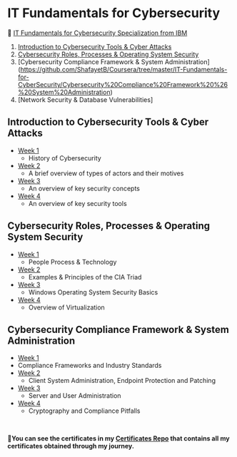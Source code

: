 # IT Fundamentals for Cybersecurity

 🔶 <a href="https://www.coursera.org/specializations/it-fundamentals-cybersecurity">IT Fundamentals for Cybersecurity Specialization from IBM</a>
<!--<strong><p>✳Specialization on Coursera by IBM </strong> https://www.coursera.org/specializations/it-fundamentals-cybersecurity </p>-->
  
  
1. [Introduction to Cybersecurity Tools & Cyber Attacks](https://https://github.com/ShafayetB/Coursera/tree/master/IT-Fundamentals-for-CyberSecurity/Introduction%20to%20Cybersecurity%20Tools%20%26%20Cyber%20Attacks)
2. [Cybersecurity Roles, Processes & Operating System Security](https://github.com/ShafayetB/Coursera/tree/master/IT-Fundamentals-for-CyberSecurity/Cybersecurity%20Roles%2C%20Processes%20%26%20Operating%20System%20Security)
3. [Cybersecurity Compliance Framework & System Administration] (https://github.com/ShafayetB/Coursera/tree/master/IT-Fundamentals-for-CyberSecurity/Cybersecurity%20Compliance%20Framework%20%26%20System%20Administration)
4. [Network Security & Database Vulnerabilities]


## Introduction to Cybersecurity Tools & Cyber Attacks

- [Week 1](https://github.com/ShafayetB/Coursera/tree/master/IT-Fundamentals-for-CyberSecurity/Introduction%20to%20Cybersecurity%20Tools%20%26%20Cyber%20Attacks/Week%201)
  - History of Cybersecurity
- [Week 2](https://github.com/ShafayetB/Coursera/tree/master/IT-Fundamentals-for-CyberSecurity/Introduction%20to%20Cybersecurity%20Tools%20%26%20Cyber%20Attacks/Week%202)
  - A brief overview of types of actors and their motives
- [Week 3](https://github.com/ShafayetB/Coursera/tree/master/IT-Fundamentals-for-CyberSecurity/Introduction%20to%20Cybersecurity%20Tools%20&%20Cyber%20Attacks/Week%203)
  - An overview of key security concepts
- [Week 4](https://github.com/ShafayetB/Coursera/tree/master/IT-Fundamentals-for-CyberSecurity/Introduction%20to%20Cybersecurity%20Tools%20&%20Cyber%20Attacks/Week%204)
  - An overview of key security tools
  
## Cybersecurity Roles, Processes & Operating System Security

- [Week 1](https://github.com/ShafayetB/Coursera/tree/master/IT-Fundamentals-for-CyberSecurity/Cybersecurity%20Roles%2C%20Processes%20%26%20Operating%20System%20Security/Week%201)
  - People Process & Technology
- [Week 2](https://github.com/ShafayetB/Coursera/tree/master/IT-Fundamentals-for-CyberSecurity/Cybersecurity%20Roles%2C%20Processes%20%26%20Operating%20System%20Security/Week%202)
  - Examples & Principles of the CIA Triad
- [Week 3](https://github.com/ShafayetB/Coursera/tree/master/IT-Fundamentals-for-CyberSecurity/Cybersecurity%20Roles%2C%20Processes%20%26%20Operating%20System%20Security/Week%203)
  - Windows Operating System Security Basics
- [Week 4](https://github.com/ShafayetB/Coursera/tree/master/IT-Fundamentals-for-CyberSecurity/Cybersecurity%20Roles%2C%20Processes%20%26%20Operating%20System%20Security/Week%204)
  - Overview of Virtualization
  
 ## Cybersecurity Compliance Framework & System Administration
 
 - [Week 1](https://github.com/ShafayetB/Coursera/tree/master/IT-Fundamentals-for-CyberSecurity/Cybersecurity%20Compliance%20Framework%20%26%20System%20Administration/Week%201)
  - Compliance Frameworks and Industry Standards
- [Week 2](https://github.com/ShafayetB/Coursera/tree/master/IT-Fundamentals-for-CyberSecurity/Cybersecurity%20Compliance%20Framework%20%26%20System%20Administration/Week%202)
  - Client System Administration, Endpoint Protection and Patching
- [Week 3](https://github.com/ShafayetB/Coursera/tree/master/IT-Fundamentals-for-CyberSecurity/Cybersecurity%20Compliance%20Framework%20%26%20System%20Administration/Week%203)
  - Server and User Administration
- [Week 4](https://github.com/ShafayetB/Coursera/tree/master/IT-Fundamentals-for-CyberSecurity/Cybersecurity%20Compliance%20Framework%20%26%20System%20Administration/Week%204)
  - Cryptography and Compliance Pitfalls

 
 
</br>    
<strong><p>🔷You can see the certificates in my <a href="https://github.com/ShafayetB/Certificates">Certificates Repo</a> that contains all my certificates obtained through my journey.</strong></p><br>

 
    
 
